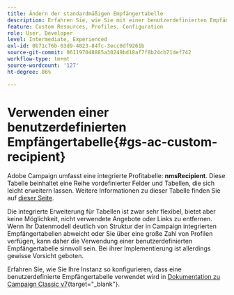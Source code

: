 ```yaml
---
title: Ändern der standardmäßigen Empfängertabelle
description: Erfahren Sie, wie Sie mit einer benutzerdefinierten Empfängertabelle arbeiten.
feature: Custom Resources, Profiles, Configuration
role: User, Developer
level: Intermediate, Experienced
exl-id: 0b71c76b-03d9-4023-84fc-3ecc0df9261b
source-git-commit: 061197048885a30249bd18af7f8b24cb71def742
workflow-type: tm+mt
source-wordcount: '127'
ht-degree: 86%

---
```


# Verwenden einer benutzerdefinierten Empfängertabelle{#gs-ac-custom-recipient}

Adobe Campaign umfasst eine integrierte Profitabelle: **nmsRecipient**. Diese Tabelle beinhaltet eine Reihe vordefinierter Felder und Tabellen, die sich leicht erweitern lassen. Weitere Informationen zu dieser Tabelle finden Sie auf [dieser Seite](datamodel.md#ootb-profiles).

Die integrierte Erweiterung für Tabellen ist zwar sehr flexibel, bietet aber keine Möglichkeit, nicht verwendete Angebote oder Links zu entfernen. Wenn Ihr Datenmodell deutlich von Struktur der in Campaign integrierten Empfängertabellen abweicht oder Sie über eine große Zahl von Profilen verfügen, kann daher die Verwendung einer benutzerdefinierten Empfängertabelle sinnvoll sein.  Bei ihrer Implementierung ist allerdings gewisse Vorsicht geboten.

Erfahren Sie, wie Sie Ihre Instanz so konfigurieren, dass eine benutzerdefinierte Empfängertabelle verwendet wird in [Dokumentation zu Campaign Classic v7](https://experienceleague.adobe.com/docs/campaign-classic/using/configuring-campaign-classic/use-a-custom-recipient-table/about-custom-recipient-table.html?lang=de){target="_blank"}.